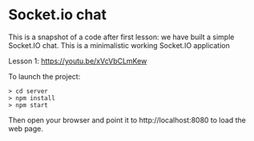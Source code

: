 # Socket.io chat

This is a snapshot of a code after first lesson: we have built a simple
Socket.IO chat. This is a minimalistic working Socket.IO application

Lesson 1: https://youtu.be/xVcVbCLmKew

To launch the project: 

```
> cd server
> npm install
> npm start
```

Then open your browser and point it to http://localhost:8080 to load 
the web page.